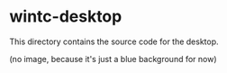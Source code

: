 # wintc-desktop
This directory contains the source code for the desktop.

(no image, because it's just a blue background for now)
